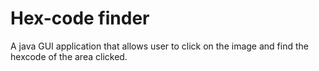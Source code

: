 # Hex-code finder 
A java GUI application that allows user to click on the image and find the hexcode of the area clicked.
